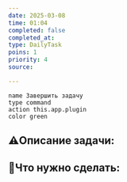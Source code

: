 ```yaml
---
date: 2025-03-08
time: 01:04
completed: false
completed_at: 
type: DailyTask
poins: 1
priority: 4
source: 

---
```



```button
name Завершить задачу
type command
action this.app.plugin
color green
```

## ⚠️Описание задачи:



## 📝Что нужно сделать:
